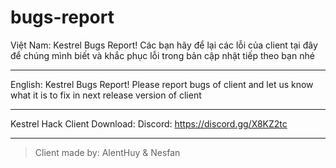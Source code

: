 # bugs-report
Việt Nam:
Kestrel Bugs Report! Các bạn hãy để lại các lỗi của client tại đây để chúng mình biết và khắc phục lỗi 
trong bản cập nhật tiếp theo bạn nhé
***
English:
Kestrel Bugs Report! Please report bugs of client and let us know what it is to fix in next release version of 
client
***
Kestrel Hack Client Download:
Discord: https://discord.gg/X8KZ2tc
***
>Client made by: AlentHuy & Nesfan

